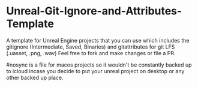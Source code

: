 # Unreal-Git-Ignore-and-Attributes-Template
A template for Unreal Engine projects that you can use which includes the gitignore (Intermediate, Saved, Binaries) and gitattributes for git LFS (.uasset, .png, .wav) Feel free to fork and make changes or file a PR.

#nosync is a file for macos projects so it wouldn't be constantly backed up to icloud incase you decide to put your unreal project on desktop or any other backed up place.
